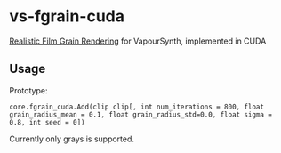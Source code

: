 # vs-fgrain-cuda
[Realistic Film Grain Rendering](https://www.ipol.im/pub/art/2017/192/) for VapourSynth, implemented in CUDA

## Usage
Prototype:

`core.fgrain_cuda.Add(clip clip[, int num_iterations = 800, float grain_radius_mean = 0.1, float grain_radius_std=0.0, float sigma = 0.8, int seed = 0])`

Currently only grays is supported.

